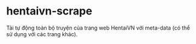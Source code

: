 # hentaivn-scrape
Tải tự động toàn bộ truyện của trang web HentaiVN với meta-data (có thể sử dụng với các trang khác).
